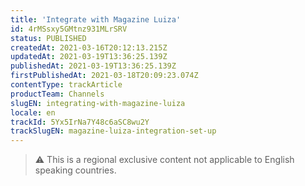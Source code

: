 ```yaml
---
title: 'Integrate with Magazine Luiza'
id: 4rMSsxy5GMtnz931MLrSRV
status: PUBLISHED
createdAt: 2021-03-16T20:12:13.215Z
updatedAt: 2021-03-19T13:36:25.139Z
publishedAt: 2021-03-19T13:36:25.139Z
firstPublishedAt: 2021-03-18T20:09:23.074Z
contentType: trackArticle
productTeam: Channels
slugEN: integrating-with-magazine-luiza
locale: en
trackId: 5Yx5IrNa7Y48c6aSC8wu2Y
trackSlugEN: magazine-luiza-integration-set-up
---
```


> ⚠️ This is a regional exclusive content not applicable to English speaking countries.
